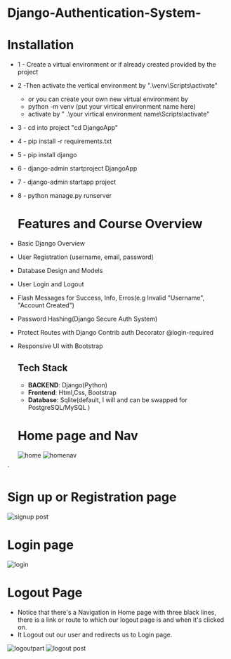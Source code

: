 # Django-Authentication-System-

# Installation
* 1 - Create a virtual environment or if already created provided by the project
* 2 -Then activate the vertical environment by ".\venv\Scripts\activate"
    - or you  can create your own new virtual environment by
    - python -m venv (put your virtical environment name here)
    -  activate by " .\your virtical environment name\Scripts\activate"
* 3 - cd into project "cd DjangoApp"
* 4 - pip install -r requirements.txt
* 5 - pip install django
* 6 - django-admin startproject DjangoApp
* 7 - django-admin startapp project
* 8 - python manage.py runserver

  # Features and  Course Overview
* Basic Django Overview
* User Registration (username, email, password)
* Database Design and Models
* User Login and Logout
* Flash Messages for Success, Info, Erros(e.g Invalid "Username", "Account Created")
* Password Hashing(Django Secure Auth System)
* Protect Routes with Django Contrib auth Decorator  @login-required
* Responsive UI with Bootstrap



  ## Tech Stack
  - **BACKEND**: Django(Python)
  - **Frontend**: Html,Css, Bootstrap
  - **Database**: Sqlite(default, I will and can be swapped for PostgreSQL/MySQL )
 

  
  # Home page and Nav
  ![home](https://github.com/user-attachments/assets/b24df974-34f8-4933-8a9d-253ca4f084b1)
  ![homenav](https://github.com/user-attachments/assets/c6e7c7e4-34a8-45b0-828e-e2e4e9a7ee60)

`  
  # Sign up or Registration page
  ![signup post](https://github.com/user-attachments/assets/a63e2305-d124-4a2a-a01a-68a3caeb0464)

  # Login page
  ![login](https://github.com/user-attachments/assets/a98006ec-8e92-4871-b0f8-24846d6dee09)

  # Logout Page
  - Notice that there's a Navigation in Home page with three black lines, there is a link or route to which our  logout page is  and when it's clicked on.
  -  It Logout out our user and  redirects us to Login page.

    
  ![logoutpart](https://github.com/user-attachments/assets/0419910b-fe4d-4e21-a8ac-b06eb9cb2508)
  ![logout post](https://github.com/user-attachments/assets/e0814297-48d1-467e-87bf-3da20b9e5c79)
 





  


  



  
